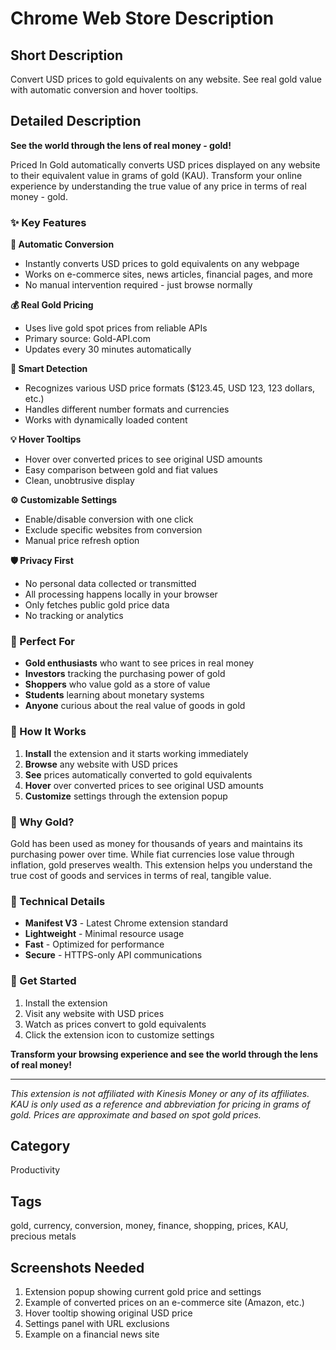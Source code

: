 # Chrome Web Store Description

## Short Description

Convert USD prices to gold equivalents on any website. See real gold value with automatic conversion and hover tooltips.

## Detailed Description

**See the world through the lens of real money - gold!**

Priced In Gold automatically converts USD prices displayed on any website to their equivalent value in grams of gold (KAU). Transform your online experience by understanding the true value of any price in terms of real money - gold.

### ✨ Key Features

**🔄 Automatic Conversion**

- Instantly converts USD prices to gold equivalents on any webpage
- Works on e-commerce sites, news articles, financial pages, and more
- No manual intervention required - just browse normally

**💰 Real Gold Pricing**

- Uses live gold spot prices from reliable APIs
- Primary source: Gold-API.com
- Updates every 30 minutes automatically

**🎯 Smart Detection**

- Recognizes various USD price formats ($123.45, USD 123, 123 dollars, etc.)
- Handles different number formats and currencies
- Works with dynamically loaded content

**💡 Hover Tooltips**

- Hover over converted prices to see original USD amounts
- Easy comparison between gold and fiat values
- Clean, unobtrusive display

**⚙️ Customizable Settings**

- Enable/disable conversion with one click
- Exclude specific websites from conversion
- Manual price refresh option

**🛡️ Privacy First**

- No personal data collected or transmitted
- All processing happens locally in your browser
- Only fetches public gold price data
- No tracking or analytics

### 🎯 Perfect For

- **Gold enthusiasts** who want to see prices in real money
- **Investors** tracking the purchasing power of gold
- **Shoppers** who value gold as a store of value
- **Students** learning about monetary systems
- **Anyone** curious about the real value of goods in gold

### 🔧 How It Works

1. **Install** the extension and it starts working immediately
2. **Browse** any website with USD prices
3. **See** prices automatically converted to gold equivalents
4. **Hover** over converted prices to see original USD amounts
5. **Customize** settings through the extension popup

### 🌟 Why Gold?

Gold has been used as money for thousands of years and maintains its purchasing power over time. While fiat currencies lose value through inflation, gold preserves wealth. This extension helps you understand the true cost of goods and services in terms of real, tangible value.

### 📱 Technical Details

- **Manifest V3** - Latest Chrome extension standard
- **Lightweight** - Minimal resource usage
- **Fast** - Optimized for performance
- **Secure** - HTTPS-only API communications

### 🚀 Get Started

1. Install the extension
2. Visit any website with USD prices
3. Watch as prices convert to gold equivalents
4. Click the extension icon to customize settings

**Transform your browsing experience and see the world through the lens of real money!**

---

_This extension is not affiliated with Kinesis Money or any of its affiliates. KAU is only used as a reference and abbreviation for pricing in grams of gold. Prices are approximate and based on spot gold prices._

## Category

Productivity

## Tags

gold, currency, conversion, money, finance, shopping, prices, KAU, precious metals

## Screenshots Needed

1. Extension popup showing current gold price and settings
2. Example of converted prices on an e-commerce site (Amazon, etc.)
3. Hover tooltip showing original USD price
4. Settings panel with URL exclusions
5. Example on a financial news site
